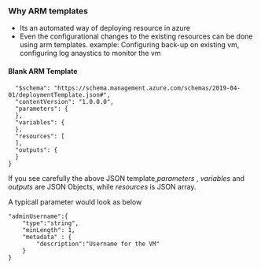 ### Why ARM templates
- Its an automated way of deploying resource in azure
- Even the configurational changes to the existing resources can be done using arm templates. example: Configuring back-up on existing vm, configuring log anaystics to monitor the vm


#### Blank ARM Template
```json{
  "$schema": "https://schema.management.azure.com/schemas/2019-04-01/deploymentTemplate.json#",
  "contentVersion": "1.0.0.0",
  "parameters": {
  },
  "variables": {
  },
  "resources": [
  ],
  "outputs": {
  }
}
```

If you see carefully the above JSON template,*parameters* , *variables*  and *outputs* are JSON Objects, while *resources* is JSON array.

A typicall parameter would look as below
```json{
"adminUsername":{
    "type":"string",
    "minLength": 1,
    "metadata" : {
        "description":"Username for the VM"
    }
}
```